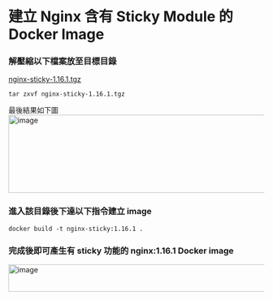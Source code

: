 # 建立 Nginx 含有 Sticky Module 的 Docker Image


### 解壓縮以下檔案放至目標目錄  
[nginx-sticky-1.16.1.tgz](https://github.com/mimisa00/os-env-note/blob/main/10%20advanced%20knowledge/nginx-sticky-1.16.1.tgz)
```
tar zxvf nginx-sticky-1.16.1.tgz
```
最後結果如下圖  
<img width="718" height="154" alt="image" src="https://github.com/user-attachments/assets/fa7a73ad-2e9f-473c-a5e1-8d0afc889599" />

### 進入該目錄後下達以下指令建立 image 
```
docker build -t nginx-sticky:1.16.1 .
```

### 完成後即可產生有 sticky 功能的 nginx:1.16.1 Docker image 
<img width="732" height="54" alt="image" src="https://github.com/user-attachments/assets/04376c35-9595-4cb8-96cc-96b70cdf76ef" />
